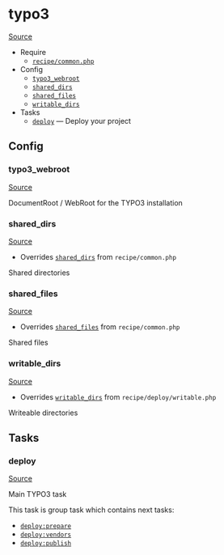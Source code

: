 <!-- DO NOT EDIT THIS FILE! -->
<!-- Instead edit recipe/typo3.php -->
<!-- Then run bin/docgen -->

# typo3

[Source](/recipe/typo3.php)



* Require
  * [`recipe/common.php`](/docs/recipe/common.md)
* Config
  * [`typo3_webroot`](#typo3_webroot)
  * [`shared_dirs`](#shared_dirs)
  * [`shared_files`](#shared_files)
  * [`writable_dirs`](#writable_dirs)
* Tasks
  * [`deploy`](#deploy) — Deploy your project

## Config
### typo3_webroot
[Source](https://github.com/deployphp/deployer/search?q=typo3_webroot+in%3Afile+language%3Aphp+path%3Arecipe+filename%3Atypo3.php)

DocumentRoot / WebRoot for the TYPO3 installation

### shared_dirs
[Source](https://github.com/deployphp/deployer/search?q=shared_dirs+in%3Afile+language%3Aphp+path%3Arecipe+filename%3Atypo3.php)

* Overrides [`shared_dirs`](/docs/recipe/common.md#shared_dirs) from `recipe/common.php`

Shared directories

### shared_files
[Source](https://github.com/deployphp/deployer/search?q=shared_files+in%3Afile+language%3Aphp+path%3Arecipe+filename%3Atypo3.php)

* Overrides [`shared_files`](/docs/recipe/common.md#shared_files) from `recipe/common.php`

Shared files

### writable_dirs
[Source](https://github.com/deployphp/deployer/search?q=writable_dirs+in%3Afile+language%3Aphp+path%3Arecipe+filename%3Atypo3.php)

* Overrides [`writable_dirs`](/docs/recipe/deploy/writable.md#writable_dirs) from `recipe/deploy/writable.php`

Writeable directories


## Tasks
### deploy
[Source](https://github.com/deployphp/deployer/search?q=deploy+in%3Afile+language%3Aphp+path%3Arecipe+filename%3Atypo3.php)

Main TYPO3 task

This task is group task which contains next tasks:
* [`deploy:prepare`](/docs/recipe/common.md#deployprepare)
* [`deploy:vendors`](/docs/recipe/deploy/vendors.md#deployvendors)
* [`deploy:publish`](/docs/recipe/common.md#deploypublish)


